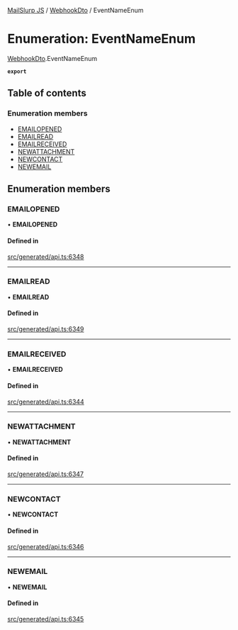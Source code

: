 [MailSlurp JS](../README.md) / [WebhookDto](../modules/WebhookDto.md) / EventNameEnum

# Enumeration: EventNameEnum

[WebhookDto](../modules/WebhookDto.md).EventNameEnum

**`export`**

## Table of contents

### Enumeration members

- [EMAILOPENED](WebhookDto.EventNameEnum.md#emailopened)
- [EMAILREAD](WebhookDto.EventNameEnum.md#emailread)
- [EMAILRECEIVED](WebhookDto.EventNameEnum.md#emailreceived)
- [NEWATTACHMENT](WebhookDto.EventNameEnum.md#newattachment)
- [NEWCONTACT](WebhookDto.EventNameEnum.md#newcontact)
- [NEWEMAIL](WebhookDto.EventNameEnum.md#newemail)

## Enumeration members

### EMAILOPENED

• **EMAILOPENED**

#### Defined in

[src/generated/api.ts:6348](https://github.com/mailslurp/mailslurp-client/blob/004c609/src/generated/api.ts#L6348)

___

### EMAILREAD

• **EMAILREAD**

#### Defined in

[src/generated/api.ts:6349](https://github.com/mailslurp/mailslurp-client/blob/004c609/src/generated/api.ts#L6349)

___

### EMAILRECEIVED

• **EMAILRECEIVED**

#### Defined in

[src/generated/api.ts:6344](https://github.com/mailslurp/mailslurp-client/blob/004c609/src/generated/api.ts#L6344)

___

### NEWATTACHMENT

• **NEWATTACHMENT**

#### Defined in

[src/generated/api.ts:6347](https://github.com/mailslurp/mailslurp-client/blob/004c609/src/generated/api.ts#L6347)

___

### NEWCONTACT

• **NEWCONTACT**

#### Defined in

[src/generated/api.ts:6346](https://github.com/mailslurp/mailslurp-client/blob/004c609/src/generated/api.ts#L6346)

___

### NEWEMAIL

• **NEWEMAIL**

#### Defined in

[src/generated/api.ts:6345](https://github.com/mailslurp/mailslurp-client/blob/004c609/src/generated/api.ts#L6345)
